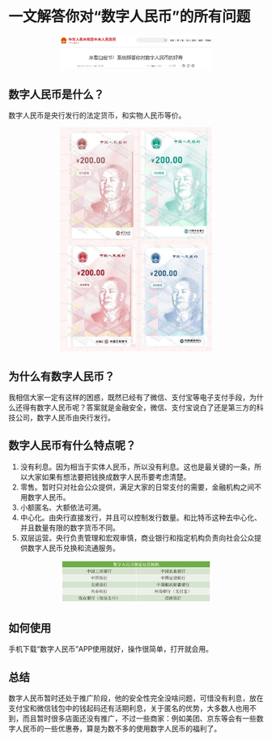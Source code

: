 # 一文解答你对“数字人民币”的所有问题
<div style="text-align: center;">
  <img src="./DigitalRMB_2.png" width="300">
</div>

## 数字人民币是什么？
数字人民币是央行发行的法定货币，和实物人民币等价。
<div style="text-align: center;">
  <img src="./DigitalRMB_1.jpg" width="300">
</div>

## 为什么有数字人民币？
我相信大家一定有这样的困惑，既然已经有了微信、支付宝等电子支付手段，为什么还得有数字人民币呢？答案就是金融安全，微信、支付宝说白了还是第三方的科技公司，数字人民币由央行发行。
## 数字人民币有什么特点呢？
1. 没有利息。因为相当于实体人民币，所以没有利息。这也是最关键的一条，所以大家如果有想法要把钱换成数字人民币要考虑清楚。
2. 零售。暂时只对社会公众提供，满足大家的日常支付的需要，金融机构之间不用数字人民币。
3. 小额匿名、大额依法可溯。
4. 中心化。由央行直接发行，并且可以控制发行数量。和比特币这种去中心化、并且数量有限的数字货币不同。
5. 双层运营。央行负责管理和宏观审慎，商业银行和指定机构负责向社会公众提供数字人民币兑换和流通服务。
<div style="text-align: center;">
  <img src="./3.png" width="300">
</div>

## 如何使用
手机下载“数字人民币”APP使用就好，操作很简单，打开就会用。
## 总结
数字人民币暂时还处于推广阶段，他的安全性完全没啥问题，可惜没有利息，放在支付宝和微信钱包中的钱起码还有活期利息，关于匿名的优势，大多数人也用不到，而且暂时很多店面还没有推广，不过一些商家：例如美团、京东等会有一些数字人民币的一些优惠券，算是为数不多的使用数字人民币的福利了。